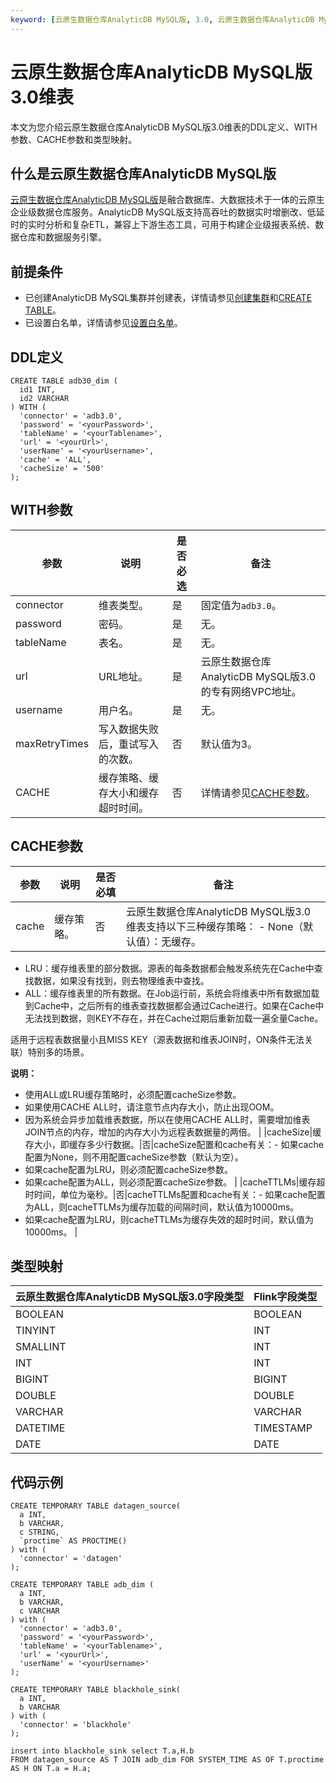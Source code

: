 ```yaml
---
keyword: [云原生数据仓库AnalyticDB MySQL版, 3.0, 云原生数据仓库AnalyticDB MySQL版3.0, 维表]
---
```


# 云原生数据仓库AnalyticDB MySQL版3.0维表

本文为您介绍云原生数据仓库AnalyticDB MySQL版3.0维表的DDL定义、WITH参数、CACHE参数和类型映射。

## 什么是云原生数据仓库AnalyticDB MySQL版

[云原生数据仓库AnalyticDB MySQL版]()是融合数据库、大数据技术于一体的云原生企业级数据仓库服务。AnalyticDB MySQL版支持高吞吐的数据实时增删改、低延时的实时分析和复杂ETL，兼容上下游生态工具，可用于构建企业级报表系统、数据仓库和数据服务引擎。

## 前提条件

-   已创建AnalyticDB MySQL集群并创建表，详情请参见[创建集群]()和[CREATE TABLE]()。
-   已设置白名单，详情请参见[设置白名单]()。

## DDL定义

```
CREATE TABLE adb30_dim (
  id1 INT,
  id2 VARCHAR
) WITH (
  'connector' = 'adb3.0',
  'password' = '<yourPassword>',
  'tableName' = '<yourTablename>',
  'url' = '<yourUrl>',
  'userName' = '<yourUsername>',
  'cache' = 'ALL',
  'cacheSize' = '500'
);
```

## WITH参数

|参数|说明|是否必选|备注|
|--|--|----|--|
|connector|维表类型。|是|固定值为`adb3.0`。|
|password|密码。|是|无。|
|tableName|表名。|是|无。|
|url|URL地址。|是|云原生数据仓库AnalyticDB MySQL版3.0的专有网络VPC地址。|
|username|用户名。|是|无。|
|maxRetryTimes|写入数据失败后，重试写入的次数。|否|默认值为3。|
|CACHE|缓存策略、缓存大小和缓存超时时间。|否|详情请参见[CACHE参数](#section_rd3_uc3_lqr)。|

## CACHE参数

|参数|说明|是否必填|备注|
|--|--|----|--|
|cache|缓存策略。|否|云原生数据仓库AnalyticDB MySQL版3.0维表支持以下三种缓存策略： -   None（默认值）：无缓存。
-   LRU：缓存维表里的部分数据。源表的每条数据都会触发系统先在Cache中查找数据，如果没有找到，则去物理维表中查找。
-   ALL：缓存维表里的所有数据。在Job运行前，系统会将维表中所有数据加载到Cache中，之后所有的维表查找数据都会通过Cache进行。如果在Cache中无法找到数据，则KEY不存在，并在Cache过期后重新加载一遍全量Cache。

适用于远程表数据量小且MISS KEY（源表数据和维表JOIN时，ON条件无法关联）特别多的场景。


**说明：**

-   使用ALL或LRU缓存策略时，必须配置cacheSize参数。
-   如果使用CACHE ALL时，请注意节点内存大小，防止出现OOM。
-   因为系统会异步加载维表数据，所以在使用CACHE ALL时，需要增加维表JOIN节点的内存，增加的内存大小为远程表数据量的两倍。 |
|cacheSize|缓存大小，即缓存多少行数据。|否|cacheSize配置和cache有关：-   如果cache配置为None，则不用配置cacheSize参数（默认为空）。
-   如果cache配置为LRU，则必须配置cacheSize参数。
-   如果cache配置为ALL，则必须配置cacheSize参数。 |
|cacheTTLMs|缓存超时时间，单位为毫秒。|否|cacheTTLMs配置和cache有关：-   如果cache配置为ALL，则cacheTTLMs为缓存加载的间隔时间，默认值为10000ms。
-   如果cache配置为LRU，则cacheTTLMs为缓存失效的超时时间，默认值为10000ms。 |

## 类型映射

|云原生数据仓库AnalyticDB MySQL版3.0字段类型|Flink字段类型|
|-------------------------------|---------|
|BOOLEAN|BOOLEAN|
|TINYINT|INT|
|SMALLINT|INT|
|INT|INT|
|BIGINT|BIGINT|
|DOUBLE|DOUBLE|
|VARCHAR|VARCHAR|
|DATETIME|TIMESTAMP|
|DATE|DATE|

## 代码示例

```
CREATE TEMPORARY TABLE datagen_source(
  a INT,
  b VARCHAR,
  c STRING,
  `proctime` AS PROCTIME()
) with (
  'connector' = 'datagen'
);

CREATE TEMPORARY TABLE adb_dim (
  a INT, 
  b VARCHAR, 
  c VARCHAR
) with (
  'connector' = 'adb3.0',
  'password' = '<yourPassword>',
  'tableName' = '<yourTablename>',
  'url' = '<yourUrl>',
  'userName' = '<yourUsername>'
);

CREATE TEMPORARY TABLE blackhole_sink(
  a INT,
  b VARCHAR
) with (
  'connector' = 'blackhole'
);

insert into blackhole_sink select T.a,H.b
FROM datagen_source AS T JOIN adb_dim FOR SYSTEM_TIME AS OF T.proctime AS H ON T.a = H.a;
```

